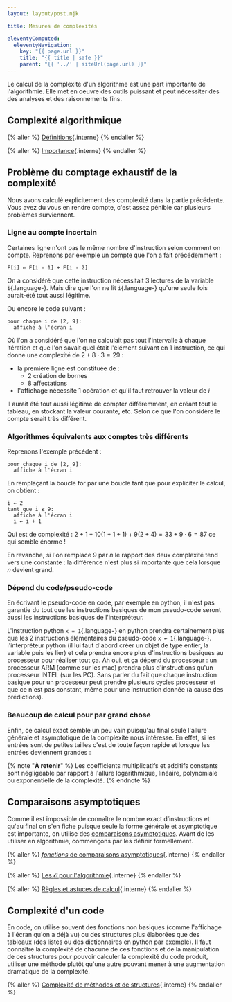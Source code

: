 ```yaml
---
layout: layout/post.njk

title: Mesures de complexités

eleventyComputed:
  eleventyNavigation:
    key: "{{ page.url }}"
    title: "{{ title | safe }}"
    parent: "{{ '../' | siteUrl(page.url) }}"
---
```


Le calcul de la complexité d'un algorithme est une part importante de l'algorithmie. Elle met en oeuvre des outils puissant et peut nécessiter des des analyses et des raisonnements fins.

## Complexité algorithmique

{% aller %}
[Définitions](./définitions){.interne}
{% endaller %}

{% aller %}
[Importance](./importance){.interne}
{% endaller %}

## Problème du comptage exhaustif de la complexité

Nous avons calculé explicitement des complexité dans la partie précédente. Vous avez du vous en rendre compte, c'est assez pénible car plusieurs problèmes surviennent.

### Ligne au compte incertain

Certaines ligne n'ont pas le même nombre d'instruction selon comment on compte. Reprenons par exemple un compte que l'on a fait précédemment :

```pseudocode
F[i] ← F[i - 1] + F[i - 2]
```

On a considéré que cette instruction nécessitait 3 lectures de la variable `i`{.language-}. Mais dire que l'on ne lit `i`{.language-} qu'une seule fois aurait-été tout aussi légitime.

Ou encore le code suivant :

```pseudocode
pour chaque i de [2, 9]:
  affiche à l'écran i
```

Où l'on a considéré que l'on ne calculait pas tout l'intervalle à chaque itération et que l'on savait quel était l'élément suivant en 1 instruction, ce qui donne une complexité de $2+ 8\cdot 3 = 29$ :

- la première ligne est constituée de :
  - 2 création de bornes
  - 8 affectations
- l'affichage nécessite 1 opération et qu'il faut retrouver la valeur de $i$

Il aurait été tout aussi légitime de compter différemment, en créant tout le tableau, en stockant la valeur courante, etc. Selon ce que l'on considère le compte serait très différent.

### Algorithmes équivalents aux comptes très différents

Reprenons l'exemple précédent :

```pseudocode
pour chaque i de [2, 9]:
  affiche à l'écran i
```

En remplaçant la boucle for par une boucle tant que pour expliciter le calcul, on obtient :

```pseudocode
i ← 2
tant que i ≤ 9:
  affiche à l'écran i
  i ← i + 1
```

Qui est de complexité : $2+1+10(1+1+1) + 9(2+4) = 33 + 9 \cdot 6 = 87$ ce qui semble énorme !

En revanche, si l'on remplace $9$ par $n$ le rapport des deux complexité tend vers une constante : la différence n'est plus si importante que cela lorsque $n$ devient grand.

### Dépend du code/pseudo-code

En écrivant le pseudo-code en code, par exemple en python, il n'est pas garantie du tout que les instructions basiques de mon pseudo-code seront aussi les instructions basiques de l'interpréteur.

L'instruction python `x = 1`{.language-} en python prendra certainement plus que les 2 instructions élémentaires du pseudo-code `x ← 1`{.language-}. l'interpréteur python (il lui faut d'abord créer un objet de type entier, la variable puis les lier) et cela prendra encore plus d'instructions basiques au processeur pour réaliser tout ça. Ah oui, et ça dépend du processeur : un processeur ARM (comme sur les mac) prendra plus d'instructions qu'un processeur INTEL (sur les PC). Sans parler du fait que chaque instruction basique pour un processeur peut prendre plusieurs cycles processeur et que ce n'est pas constant, même pour une instruction donnée (à cause des prédictions).

### Beaucoup de calcul pour par grand chose

Enfin, ce calcul exact semble un peu vain puisqu'au final seule l'allure générale et asymptotique de la complexité nous intéresse. En effet, si les entrées sont de petites tailles c'est de toute façon rapide et lorsque les entrées deviennent grandes :

{% note "**À retenir**" %}
Les coefficients multiplicatifs et additifs constants sont négligeable par rapport à l'allure logarithmique, linéaire, polynomiale ou exponentielle de la complexité.
{% endnote %}

## Comparaisons asymptotiques

Comme il est impossible de connaître le nombre exact d’instructions et qu'au final on s'en fiche puisque seule la forme générale et asymptotique est importante, on utilise des [comparaisons asymptotiques](https://fr.wikipedia.org/wiki/Comparaison_asymptotique). Avant de les utiliser en algorithmie, commençons par les définir formellement.

{% aller %}
[_fonctions_ de comparaisons asymptotiques](./comparaisons-asymptotiques){.interne}
{% endaller %}

{% aller %}
[Les $\mathcal{O}$ pour l'algorithmie](./O-pour-l-algorithmie){.interne}
{% endaller %}

{% aller %}
[Règles et astuces de calcul](./règles-de-calcul){.interne}
{% endaller %}

## Complexité d'un code

En code, on utilise souvent des fonctions non basiques (comme l'affichage à l'écran qu'on a déjà vu) ou des structures plus élaborées que des tableaux (des listes ou des dictionnaires en python par exemple). Il faut connaître la complexité de chacune de ces fonctions et de la manipulation de ces structures pour pouvoir calculer la complexité du code produit, utiliser une méthode plutôt qu'une autre pouvant mener à une augmentation dramatique de la complexité.

{% aller %}
[Complexité de méthodes et de structures](./méthodes-structures-calcul){.interne}
{% endaller %}
